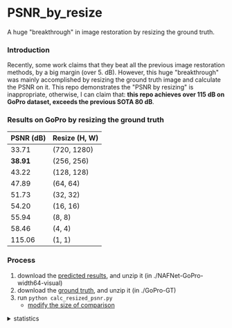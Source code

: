 # PSNR_by_resize
A huge "breakthrough" in image restoration by resizing the ground truth.

### Introduction
Recently, some work claims that they beat all the previous image restoration methods, by a big margin (over 5. dB).
However, this huge "breakthrough" was mainly accomplished by resizing the ground truth image and calculate the PSNR on it.
This repo demonstrates the "PSNR by resizing" is inappropriate, otherwise, I can claim that: **this repo achieves over 115 dB on GoPro dataset, exceeds the previous SOTA 80 dB**.

### Results on GoPro by resizing the ground truth


| PSNR (dB) | Resize (H, W) |
| :----------------------------------- | :------ |
| 33.71| (720, 1280)|
| **38.91**| (256, 256)|
| 43.22| (128, 128)|
| 47.89| (64, 64)|
| 51.73| (32, 32)|
| 54.20| (16, 16)|
| 55.94| (8, 8)|
| 58.46| (4, 4)|
| 115.06| (1, 1)|


### Process

1. download the [predicted results](https://pan.baidu.com/s/1LdjRwLcWVjgwCFwTJ96wiw?pwd=f7p3), and unzip it (in ./NAFNet-GoPro-width64-visual)
2. download the [ground truth](https://pan.baidu.com/s/1wPfPJANoUk5z8Dq99yTPCw?pwd=b66v), and unzip it (in ./GoPro-GT)
3. run ```python calc_resized_psnr.py```
    * [modify the size of comparison](https://github.com/mayorx/PSNR_by_resize/blob/main/calc_resized_psnr.py#L23-L24)


<details>
<summary>statistics</summary>

![visitors](https://visitor-badge.glitch.me/badge?page_id=mayorx/PSNR_by_resize)

</details>
